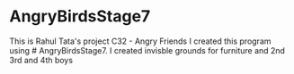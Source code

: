# AngryBirdsStage7
This is Rahul Tata's project C32 - Angry Friends
I created this program using # AngryBirdsStage7.
I created invisble grounds for furniture and 2nd 3rd and 4th boys
